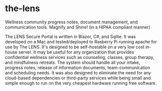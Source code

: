# the-lens
Wellness community progress notes, document management, and communication tools. Magnify and Shine! (in a HIPAA compliant manner)

The LENS Secure Portal is written in Blazor, C#, and Sqlite. It was developed on a Mac and tested/deployed to Rasberry Pi running apache for use by The LENS. It's designed to be self-hostable on a very low cost in-house server. It may be useful for any organization that provides confidential wellness services such as counseling, classes, group therapy, and mindfulness retreats. The system should handle all your intake, progress notes, release of information documents, team-communication and scheduling needs. It was also designed to eliminate the need for any cloud-based dependencies or third-party services while being small and simple enough to run on the very cheapest hardware running free software.
